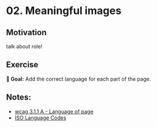 # 02. Meaningful images

## Motivation

talk about role!

## Exercise

**🎯 Goal:** Add the correct language for each part of the page.

## Notes:

- [wcag 3.1.1 A - Language of page](https://www.w3.org/WAI/WCAG21/Understanding/language-of-page.html)
- [ISO Language Codes](http://www.lingoes.net/en/translator/langcode.htm)
